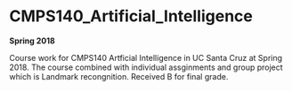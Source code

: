 # CMPS140_Artificial_Intelligence
**Spring 2018**

Course work for CMPS140 Artficial Intelligence in UC Santa Cruz at Spring 2018. The course combined with individual assginments and group project which is Landmark recongnition. Received B for final grade. 
